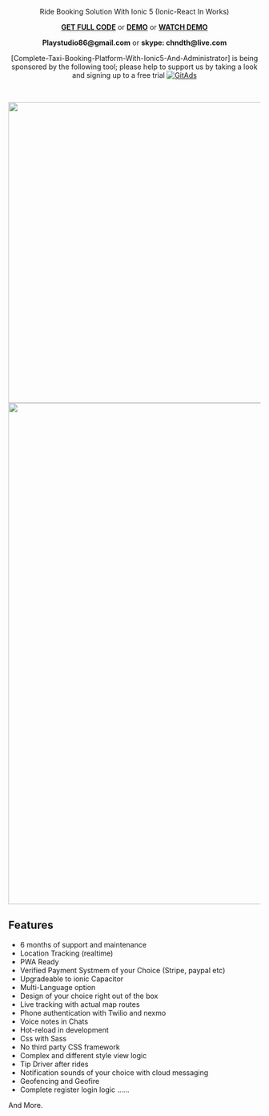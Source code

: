 
<p align="center">
 Ride Booking Solution With Ionic 5 (Ionic-React In Works)
</p>    

<p align="center">
<strong><a href="https://sellfy.com/playheaven/p/taxibooking-solution-ionic5/">GET FULL CODE</a></strong>
	or
<strong><a href="https://drive.google.com/drive/folders/1Npxn5ZBY1Rv9X_oyBvk7nblq5IhN5jeU">DEMO</a></strong>
	or
<strong><a href="https://youtu.be/ABTpmkfI7gQ">WATCH DEMO</a></strong>
</p>  


<p align="center">
	<strong>Playstudio86@gmail.com</strong> or <strong>skype: chndth@live.com</strong>
</p>  

<p align="center">
	[Complete-Taxi-Booking-Platform-With-Ionic5-And-Administrator] is being sponsored by the following tool; please help to support us by taking a look and signing up to a free trial
<a href="https://tracking.gitads.io/?repo=Complete-Taxi-Booking-Platform-With-Ionic5-And-Administrator"><img src="https://images.gitads.io/Complete-Taxi-Booking-Platform-With-Ionic5-And-Administrator" alt="GitAds"/></a>
</p>

<br>

<p align='center'>
     <img src="https://user-images.githubusercontent.com/7928001/87851545-b22a1f80-c8f1-11ea-8aef-77885d20ef40.png" width='600' height='auto'> 
     <img src="https://user-images.githubusercontent.com/7928001/87853671-e27ab980-c903-11ea-95ed-4b707fb23f58.png" width='1000' height='auto'> 
</p>


## Features

- 6 months of support and maintenance
- Location Tracking (realtime)
- PWA Ready
- Verified Payment Systmem of your Choice (Stripe, paypal etc)
- Upgradeable to ionic Capacitor
- Multi-Language option
- Design of your choice right out of the box
- Live tracking with actual map routes
- Phone authentication with Twilio and nexmo
- Voice notes in Chats
- Hot-reload in development
- Css with Sass
- No third party CSS framework
- Complex and different style view logic
- Tip Driver after rides
- Notification sounds of your choice with cloud messaging
- Geofencing and Geofire
- Complete register login logic
......

And More.
 
